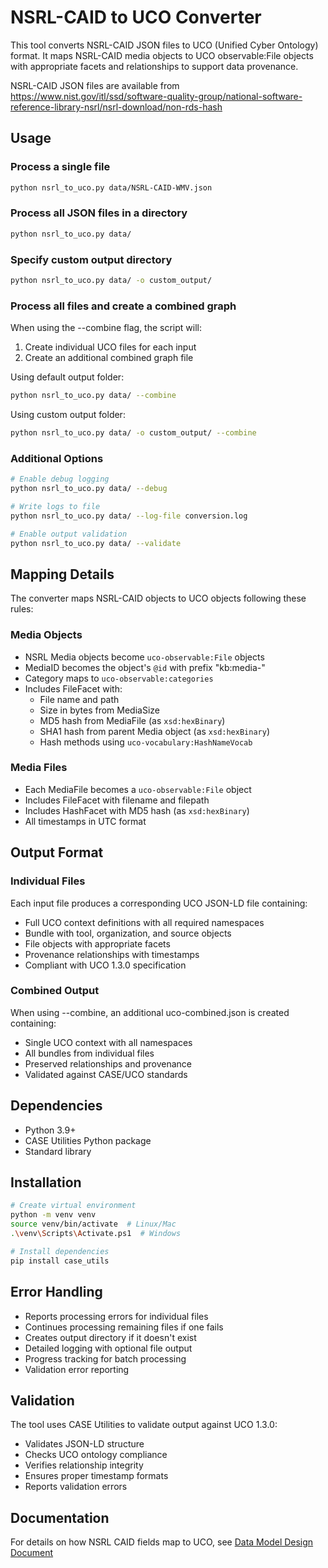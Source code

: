 # NSRL-CAID to UCO Converter

This tool converts NSRL-CAID JSON files to UCO (Unified Cyber Ontology) format. It maps NSRL-CAID media objects to UCO observable:File objects with appropriate facets and relationships to support data provenance.

NSRL-CAID JSON files are available from https://www.nist.gov/itl/ssd/software-quality-group/national-software-reference-library-nsrl/nsrl-download/non-rds-hash 

## Usage

### Process a single file
```bash
python nsrl_to_uco.py data/NSRL-CAID-WMV.json
```

### Process all JSON files in a directory
```bash
python nsrl_to_uco.py data/
```

### Specify custom output directory
```bash
python nsrl_to_uco.py data/ -o custom_output/
```

### Process all files and create a combined graph
When using the --combine flag, the script will:
1. Create individual UCO files for each input
2. Create an additional combined graph file

Using default output folder:
```bash
python nsrl_to_uco.py data/ --combine
```

Using custom output folder:
```bash
python nsrl_to_uco.py data/ -o custom_output/ --combine
```

### Additional Options
```bash
# Enable debug logging
python nsrl_to_uco.py data/ --debug

# Write logs to file
python nsrl_to_uco.py data/ --log-file conversion.log

# Enable output validation
python nsrl_to_uco.py data/ --validate
```

## Mapping Details

The converter maps NSRL-CAID objects to UCO objects following these rules:

### Media Objects
- NSRL Media objects become `uco-observable:File` objects
- MediaID becomes the object's `@id` with prefix "kb:media-"
- Category maps to `uco-observable:categories`
- Includes FileFacet with:
  - File name and path
  - Size in bytes from MediaSize
  - MD5 hash from MediaFile (as `xsd:hexBinary`)
  - SHA1 hash from parent Media object (as `xsd:hexBinary`)
  - Hash methods using `uco-vocabulary:HashNameVocab`

### Media Files
- Each MediaFile becomes a `uco-observable:File` object
- Includes FileFacet with filename and filepath
- Includes HashFacet with MD5 hash (as `xsd:hexBinary`)
- All timestamps in UTC format

## Output Format

### Individual Files
Each input file produces a corresponding UCO JSON-LD file containing:
- Full UCO context definitions with all required namespaces
- Bundle with tool, organization, and source objects
- File objects with appropriate facets
- Provenance relationships with timestamps
- Compliant with UCO 1.3.0 specification

### Combined Output
When using --combine, an additional uco-combined.json is created containing:
- Single UCO context with all namespaces
- All bundles from individual files
- Preserved relationships and provenance
- Validated against CASE/UCO standards

## Dependencies
- Python 3.9+
- CASE Utilities Python package
- Standard library

## Installation
```bash
# Create virtual environment
python -m venv venv
source venv/bin/activate  # Linux/Mac
.\venv\Scripts\Activate.ps1  # Windows

# Install dependencies
pip install case_utils
```

## Error Handling
- Reports processing errors for individual files
- Continues processing remaining files if one fails
- Creates output directory if it doesn't exist
- Detailed logging with optional file output
- Progress tracking for batch processing
- Validation error reporting

## Validation
The tool uses CASE Utilities to validate output against UCO 1.3.0:
- Validates JSON-LD structure
- Checks UCO ontology compliance
- Verifies relationship integrity
- Ensures proper timestamp formats
- Reports validation errors

## Documentation
For details on how NSRL CAID fields map to UCO, see [Data Model Design Document](docs/Data_Model_Design_Document.md)

